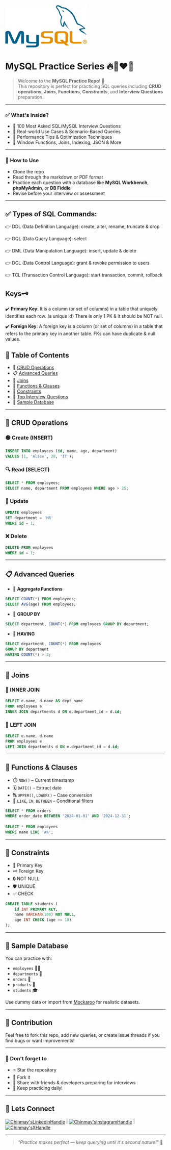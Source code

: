 ![MySQL Logo](./mysql-official.png)

# MySQL Practice Series 🔥🚀❤️‍🔥

> Welcome to the **MySQL Practice Repo**! 🚀  
> This repository is perfect for practicing SQL queries including **CRUD operations**, **Joins**, **Functions**, **Constraints**, and **Interview Questions** preparation.

---

### ✅ **What's Inside?**

- 🔹 100 Most Asked SQL/MySQL Interview Questions
- 🔹 Real-world Use Cases & Scenario-Based Queries
- 🔹 Performance Tips & Optimization Techniques
- 🔹 Window Functions, Joins, Indexing, JSON & More

---

### 📂 **How to Use**

- Clone the repo
- Read through the markdown or PDF format
- Practice each question with a database like **MySQL Workbench**, **phpMyAdmin**, or **DB Fiddle**
- Revise before your interview or assessment

---

## ✅ Types of SQL Commands:

👉 DDL (Data Definition Language): create, alter, rename, truncate & drop

👉 DQL (Data Query Language): select

👉 DML (Data Manipulation Language): insert, update & delete

👉 DCL (Data Control Language): grant & revoke permission to users

👉 TCL (Transaction Control Language): start transaction, commit, rollback

## Keys🗝️

✔️ **Primary Key**: It is a column (or set of columns) in a table that uniquely identifies each row. (a unique id)
There is only 1 PK & it should be NOT null.

✔️ **Foreign Key**: A foreign key is a column (or set of columns) in a table that refers to the primary key in another table.
FKs can have duplicate & null values.

## 📌 Table of Contents

- 🔧 [CRUD Operations](#-crud-operations)
- 📋 [Advanced Queries](#-advanced-queries)
- 🔗 [Joins](#-joins)
- 🧠 [Functions & Clauses](#-functions--clauses)
- 📎 [Constraints](#-constraints)
- 💬 [Top Interview Questions](#-top-interview-questions)
- 📂 [Sample Database](#-sample-database)

---

## 🔧 CRUD Operations

### 🟢 Create (INSERT)

```sql
INSERT INTO employees (id, name, age, department)
VALUES (1, 'Alice', 28, 'IT');
```

### 🔍 Read (SELECT)

```sql
SELECT * FROM employees;
SELECT name, department FROM employees WHERE age > 25;
```

### 📝 Update

```sql
UPDATE employees
SET department = 'HR'
WHERE id = 1;
```

### ❌ Delete

```sql
DELETE FROM employees
WHERE id = 1;
```

---

## 📋 Advanced Queries

- 🔢 **Aggregate Functions**

```sql
SELECT COUNT(*) FROM employees;
SELECT AVG(age) FROM employees;
```

- 🧩 **GROUP BY**

```sql
SELECT department, COUNT(*) FROM employees GROUP BY department;
```

- 🚫 **HAVING**

```sql
SELECT department, COUNT(*) FROM employees
GROUP BY department
HAVING COUNT(*) > 2;
```

---

## 🔗 Joins

### 👥 INNER JOIN

```sql
SELECT e.name, d.name AS dept_name
FROM employees e
INNER JOIN departments d ON e.department_id = d.id;
```

### 🚀 LEFT JOIN

```sql
SELECT e.name, d.name
FROM employees e
LEFT JOIN departments d ON e.department_id = d.id;
```

---

## 🧠 Functions & Clauses

- ⏱️ `NOW()` – Current timestamp
- 🗓️ `DATE()` – Extract date
- 🔠 `UPPER()`, `LOWER()` – Case conversion
- 🔎 `LIKE`, `IN`, `BETWEEN` – Conditional filters

```sql
SELECT * FROM orders
WHERE order_date BETWEEN '2024-01-01' AND '2024-12-31';

SELECT * FROM employees
WHERE name LIKE 'A%';
```

---

## 📎 Constraints

- 🔑 Primary Key
- 🗝️ Foreign Key
- 🔒 NOT NULL
- 🛡️ UNIQUE
- ✅ CHECK

```sql
CREATE TABLE students (
    id INT PRIMARY KEY,
    name VARCHAR(100) NOT NULL,
    age INT CHECK (age >= 18)
);
```

---

## 📂 Sample Database

You can practice with:

- `employees` 👨‍💼
- `departments` 🏢
- `orders` 🧾
- `products` 🛒
- `students` 🎓

Use dummy data or import from [Mockaroo](https://mockaroo.com/) for realistic datasets.

---

## 📣 Contribution

Feel free to fork this repo, add new queries, or create issue threads if you find bugs or want improvements!

---

### 🌟 **Don't forget to**

- ⭐ Star the repository
- 🍴 Fork it
- 📢 Share with friends & developers preparing for interviews
- 🔁 Keep practicing daily!

---

## 📩 Lets Connect

<a href="https://www.linkedin.com/in/chinmay-sharad-kaitade/" target="blank"><img align="center" src="https://img.shields.io/badge/linkedin-%230077B5.svg?style=for-the-badge&logo=linkedin&logoColor=white" alt="Chinmay'sLinkedinHandle" title="LinkedIn"/></a> | <a href="https://www.instagram.com/chinmaykaitade_hunter/" target="blank"><img align="center" src="https://img.shields.io/badge/Instagram-%23E4405F.svg?style=for-the-badge&logo=Instagram&logoColor=white" alt="Chinmay'sInstagramHandle" title="Instagram"/></a> | <a href="https://x.com/chinmaydotcom" target="blank"><img align="center" src="https://img.shields.io/badge/X-%23000000.svg?style=for-the-badge&logo=X&logoColor=white" alt="Chinmay'sXHandle" title="X"/></a>

---

> _"Practice makes perfect — keep querying until it's second nature!"_ 💪
